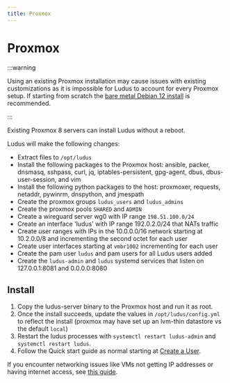 ```yaml
---
title: Proxmox
---
```


# Proxmox

:::warning

Using an existing Proxmox installation may cause issues with existing customizations as it is impossible for Ludus to account for every Proxmox setup. If starting from scratch the [bare metal Debian 12 install](./bare-metal) is recommended.

:::

Existing Proxmox 8 servers can install Ludus without a reboot.

Ludus will make the following changes:

- Extract files to `/opt/ludus`
- Install the following packages to the Proxmox host: ansible, packer, dnsmasq, sshpass, curl, jq, iptables-persistent, gpg-agent, dbus, dbus-user-session, and vim
- Install the following python packages to the host: proxmoxer, requests, netaddr, pywinrm, dnspython, and jmespath
- Create the proxmox groups `ludus_users` and `ludus_admins`
- Create the proxmox pools `SHARED` and `ADMIN`
- Create a wireguard server wg0 with IP range `198.51.100.0/24`
- Create an interface 'ludus' with IP range 192.0.2.0/24 that NATs traffic
- Create user ranges with IPs in the 10.0.0.0/16 network starting at 10.2.0.0/8 and incrementing the second octet for each user
- Create user interfaces starting at `vmbr1002` incrementing for each user
- Create the pam user `ludus` and pam users for all Ludus users added
- Create the `ludus-admin` and `ludus` systemd services that listen on 127.0.0.1:8081 and 0.0.0.0:8080

## Install

1. Copy the ludus-server binary to the Proxmox host and run it as root.
2. Once the install succeeds, update the values in `/opt/ludus/config.yml` to reflect the install (proxmox may have set up an lvm-thin datastore vs the default `local`)
3. Restart the ludus processes with `systemctl restart ludus-admin` and `systemctl restart ludus`.
4. Follow the Quick start guide as normal starting at [Create a User](../Quick%20Start/create-a-user).

If you encounter networking issues like VMs not getting IP addresses or having internet access, see [this guide](../Troubleshooting/network.md).